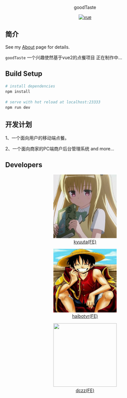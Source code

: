 <p align="center">
    goodTaste
</p>
<p align="center">
	<a href="https://github.com/vuejs/vue">
		<img src="https://img.shields.io/badge/vue-2.5.2-brightgreen.svg" alt="vue">
	</a>
</p>

## 简介

See my [About](/about/) page for details.

`goodTaste` 一个兴趣使然基于vue2的点餐项目 正在制作中...

## Build Setup

``` bash
# install dependencies
npm install

# serve with hot reload at localhost:23333
npm run dev
```

## 开发计划

1、一个面向用户的移动端点餐。

2、一个面向商家的PC端商户后台管理系统 and more...

## Developers

<p align="center">
	<img src="https://github.com/kyuuta/goodTaste/blob/master/screenshots/kyuuta.jpg" width="200" height="200"/>
	</br><a href="https://github.com/kyuuta">kyuuta(FE)</a>
<p>

<p align="center">
	<img src="https://github.com/kyuuta/goodTaste/blob/master/screenshots/haibotvr.jpg" width="200" height="200"/>
	</br><a href="https://github.com/haibotvr">haibotvr(FE)</a>
<p>

<p align="center">
	<img src="null" width="200" height="200"/>
	</br><a href="https://github.com/dczz">dczz(FE)</a>
<p>